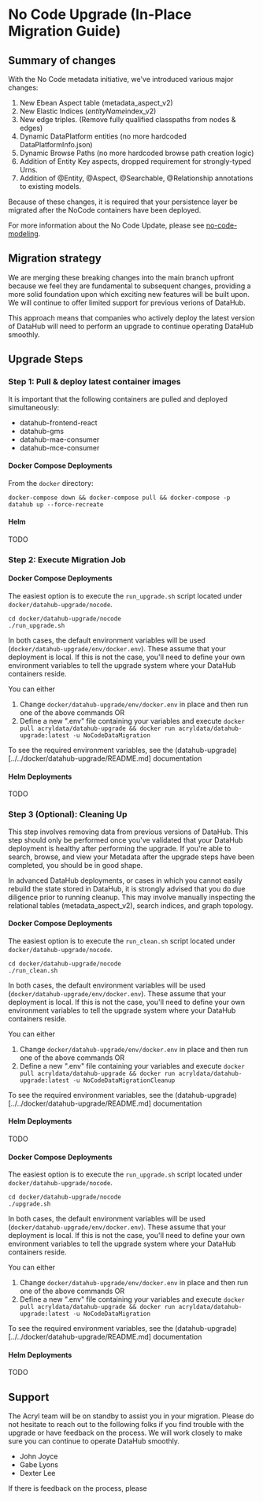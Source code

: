 # No Code Upgrade (In-Place Migration Guide)

## Summary of changes
With the No Code metadata initiative, we've introduced various major changes:

1. New Ebean Aspect table (metadata_aspect_v2)
2. New Elastic Indices (*entityName*index_v2)
3. New edge triples. (Remove fully qualified classpaths from nodes & edges)
4. Dynamic DataPlatform entities (no more hardcoded DataPlatformInfo.json)
5. Dynamic Browse Paths (no more hardcoded browse path creation logic)
6. Addition of Entity Key aspects, dropped requirement for strongly-typed Urns. 
7. Addition of @Entity, @Aspect, @Searchable, @Relationship annotations to existing models. 

Because of these changes, it is required that your persistence layer be migrated after the NoCode containers have been deployed.

For more information about the No Code Update, please see [no-code-modeling](./no-code-modeling.md). 

## Migration strategy

We are merging these breaking changes into the main branch upfront because we feel they are fundamental to subsequent changes,
providing a more solid foundation upon which exciting new features will be built upon. We will continue to offer limited support for
previous verions of DataHub.

This approach means that companies who actively deploy the latest version of DataHub will need to perform an upgrade to continue
operating DataHub smoothly.

## Upgrade Steps

### Step 1: Pull & deploy latest container images 

It is important that the following containers are pulled and deployed simultaneously:

- datahub-frontend-react
- datahub-gms
- datahub-mae-consumer
- datahub-mce-consumer

#### Docker Compose Deployments

From the `docker` directory: 

```aidl
docker-compose down && docker-compose pull && docker-compose -p datahub up --force-recreate
```

#### Helm

TODO

### Step 2: Execute Migration Job

#### Docker Compose Deployments

The easiest option is to execute the `run_upgrade.sh` script located under `docker/datahub-upgrade/nocode`. 

```
cd docker/datahub-upgrade/nocode
./run_upgrade.sh
```

In both cases, the default environment variables will be used (`docker/datahub-upgrade/env/docker.env`). These 
assume that your deployment is local. If this is not the case, you'll need to define your own environment variables to tell the 
upgrade system where your DataHub containers reside. 

You can either 

1. Change `docker/datahub-upgrade/env/docker.env` in place and then run one of the above commands OR
2. Define a new ".env" file containing your variables and execute `docker pull acryldata/datahub-upgrade && docker run acryldata/datahub-upgrade:latest -u NoCodeDataMigration`

To see the required environment variables, see the (datahub-upgrade)[../../docker/datahub-upgrade/README.md] documentation


#### Helm Deployments

TODO

### Step 3 (Optional): Cleaning Up

This step involves removing data from previous versions of DataHub. This step should only be performed once
you've validated that your DataHub deployment is healthy after performing the upgrade. If you're able to search, browse,
and view your Metadata after the upgrade steps have been completed, you should be in good shape. 

In advanced DataHub deployments, or cases in which you cannot easily rebuild the state stored in DataHub, it is strongly advised 
that you do due diligence prior to running cleanup. This may involve manually inspecting the relational tables (metadata_aspect_v2), 
search indices, and graph topology.

#### Docker Compose Deployments

The easiest option is to execute the `run_clean.sh` script located under `docker/datahub-upgrade/nocode`.

```
cd docker/datahub-upgrade/nocode
./run_clean.sh
```

In both cases, the default environment variables will be used (`docker/datahub-upgrade/env/docker.env`). These
assume that your deployment is local. If this is not the case, you'll need to define your own environment variables to tell the
upgrade system where your DataHub containers reside.

You can either

1. Change `docker/datahub-upgrade/env/docker.env` in place and then run one of the above commands OR
2. Define a new ".env" file containing your variables and execute 
   `docker pull acryldata/datahub-upgrade && docker run acryldata/datahub-upgrade:latest -u NoCodeDataMigrationCleanup`

To see the required environment variables, see the (datahub-upgrade)[../../docker/datahub-upgrade/README.md] documentation


#### Helm Deployments

TODO

#### Docker Compose Deployments

The easiest option is to execute the `run_upgrade.sh` script located under `docker/datahub-upgrade/nocode`.

```
cd docker/datahub-upgrade/nocode
./upgrade.sh
```

In both cases, the default environment variables will be used (`docker/datahub-upgrade/env/docker.env`). These
assume that your deployment is local. If this is not the case, you'll need to define your own environment variables to tell the
upgrade system where your DataHub containers reside.

You can either

1. Change `docker/datahub-upgrade/env/docker.env` in place and then run one of the above commands OR
2. Define a new ".env" file containing your variables and execute `docker pull acryldata/datahub-upgrade && docker run acryldata/datahub-upgrade:latest -u NoCodeDataMigration`

To see the required environment variables, see the (datahub-upgrade)[../../docker/datahub-upgrade/README.md] documentation


#### Helm Deployments

TODO


## Support 

The Acryl team will be on standby to assist you in your migration. Please do not hesitate to reach out to the following folks if you find trouble with the upgrade
or have feedback on the process. We will work closely to make sure you can continue to operate DataHub smoothly. 

- John Joyce
- Gabe Lyons
- Dexter Lee

If there is feedback on the process, please 